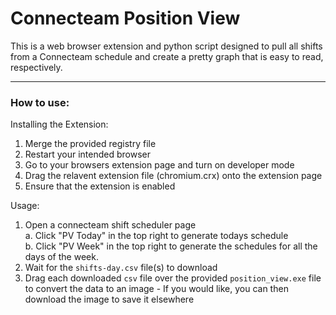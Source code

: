 # Connecteam Position View

This is a web browser extension and python script designed to pull all shifts from a Connecteam schedule and create a pretty graph that is easy to read, respectively.
*********************
### How to use:

Installing the Extension:
  1. Merge the provided registry file
  2. Restart your intended browser
  3. Go to your browsers extension page and turn on developer mode
  4. Drag the relavent extension file (chromium.crx) onto the extension page
  5. Ensure that the extension is enabled

Usage:
  1. Open a connecteam shift scheduler page <br>
    a. Click "PV Today" in the top right to generate todays schedule <br>
    b. Click "PV Week" in the top right to generate the schedules for all the days of the week.
  3. Wait for the `shifts-day.csv` file(s) to download
  4. Drag each downloaded `csv` file over the provided `position_view.exe` file to convert the data to an image
    - If you would like, you can then download the image to save it elsewhere

